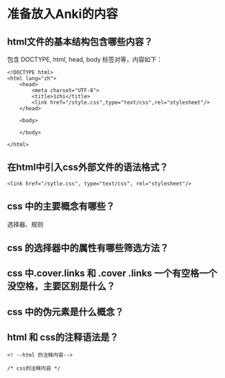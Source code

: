# 准备放入Anki的内容

## html文件的基本结构包含哪些内容？

包含 DOCTYPE, html, head, body 标签对等，内容如下：
```
<!DOCTYPE html>
<html lang="zh">
    <head>
        <meta charset="UTF-8">
        <title>1zhi</title>
        <link href="/style.css",type="text/css",rel="stylesheet"/>
    </head>

    <body>

    </body>

</html>
```


## 在html中引入css外部文件的语法格式？

```
<link href="/sytle.css", type="text/css", rel="stylesheet"/>
```

## css 中的主要概念有哪些？

选择器、规则

## css 的选择器中的属性有哪些筛选方法？

## css 中.cover.links 和 .cover .links 一个有空格一个没空格，主要区别是什么？

## css 中的伪元素是什么概念？

## html 和 css的注释语法是？
```
<! --html 的注释内容-->
```

```
/* css的注释内容 */
```